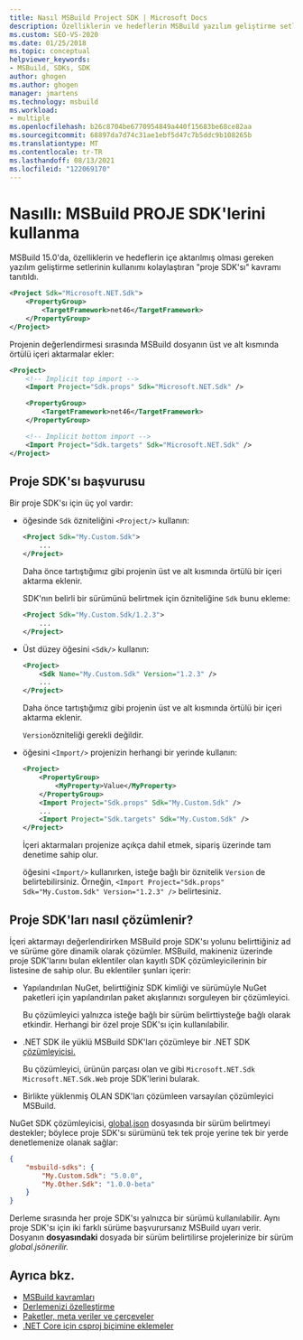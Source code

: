```yaml
---
title: Nasıl MSBuild Project SDK | Microsoft Docs
description: Özelliklerin ve hedeflerin MSBuild yazılım geliştirme setlerinin kullanımını basitleştirmek için proje SDK'lerini kullanmayı öğrenin.
ms.custom: SEO-VS-2020
ms.date: 01/25/2018
ms.topic: conceptual
helpviewer_keywords:
- MSBuild, SDKs, SDK
author: ghogen
ms.author: ghogen
manager: jmartens
ms.technology: msbuild
ms.workload:
- multiple
ms.openlocfilehash: b26c8704be6770954849a440f15683be68ce82aa
ms.sourcegitcommit: 68897da7d74c31ae1ebf5d47c7b5ddc9b108265b
ms.translationtype: MT
ms.contentlocale: tr-TR
ms.lasthandoff: 08/13/2021
ms.locfileid: "122069170"
---
```

# <a name="how-to-use-msbuild-project-sdks"></a>Nasıllı: MSBuild PROJE SDK'lerini kullanma

MSBuild 15.0'da, özelliklerin ve hedeflerin içe aktarılmış olması gereken yazılım geliştirme setlerinin kullanımı kolaylaştıran "proje SDK'sı" kavramı tanıtıldı.

```xml
<Project Sdk="Microsoft.NET.Sdk">
    <PropertyGroup>
        <TargetFramework>net46</TargetFramework>
    </PropertyGroup>
</Project>
```

Projenin değerlendirmesi sırasında MSBuild dosyanın üst ve alt kısmında örtülü içeri aktarmalar ekler:

```xml
<Project>
    <!-- Implicit top import -->
    <Import Project="Sdk.props" Sdk="Microsoft.NET.Sdk" />

    <PropertyGroup>
        <TargetFramework>net46</TargetFramework>
    </PropertyGroup>

    <!-- Implicit bottom import -->
    <Import Project="Sdk.targets" Sdk="Microsoft.NET.Sdk" />
</Project>
```

## <a name="reference-a-project-sdk"></a>Proje SDK'sı başvurusu

Bir proje SDK'sı için üç yol vardır:

- öğesinde `Sdk` özniteliğini `<Project/>` kullanın:

    ```xml
    <Project Sdk="My.Custom.Sdk">
        ...
    </Project>
    ```

    Daha önce tartıştığımız gibi projenin üst ve alt kısmında örtülü bir içeri aktarma eklenir.
    
    SDK'nın belirli bir sürümünü belirtmek için özniteliğine `Sdk` bunu ekleme:

    ```xml
    <Project Sdk="My.Custom.Sdk/1.2.3">
        ...
    </Project>
    ```

- Üst düzey öğesini `<Sdk/>` kullanın:

    ```xml
    <Project>
        <Sdk Name="My.Custom.Sdk" Version="1.2.3" />
        ...
    </Project>
   ```

   Daha önce tartıştığımız gibi projenin üst ve alt kısmında örtülü bir içeri aktarma eklenir.
   
   `Version`özniteliği gerekli değildir.

- öğesini `<Import/>` projenizin herhangi bir yerinde kullanın:

    ```xml
    <Project>
        <PropertyGroup>
            <MyProperty>Value</MyProperty>
        </PropertyGroup>
        <Import Project="Sdk.props" Sdk="My.Custom.Sdk" />
        ...
        <Import Project="Sdk.targets" Sdk="My.Custom.Sdk" />
    </Project>
   ```

   İçeri aktarmaları projenize açıkça dahil etmek, sipariş üzerinde tam denetime sahip olur.

   öğesini `<Import/>` kullanırken, isteğe bağlı bir öznitelik `Version` de belirtebilirsiniz. Örneğin, `<Import Project="Sdk.props" Sdk="My.Custom.Sdk" Version="1.2.3" />` belirtesiniz.

## <a name="how-project-sdks-are-resolved"></a>Proje SDK'ları nasıl çözümlenir?

İçeri aktarmayı değerlendirirken MSBuild proje SDK'sı yolunu belirttiğiniz ad ve sürüme göre dinamik olarak çözümler.  MSBuild, makineniz üzerinde proje SDK'larını bulan eklentiler olan kayıtlı SDK çözümleyicilerinin bir listesine de sahip olur. Bu eklentiler şunları içerir:

- Yapılandırılan NuGet, belirttiğiniz SDK kimliği ve sürümüyle NuGet paketleri için yapılandırılan paket akışlarınızı sorguleyen bir çözümleyici.

   Bu çözümleyici yalnızca isteğe bağlı bir sürüm belirttiysteğe bağlı olarak etkindir. Herhangi bir özel proje SDK'sı için kullanılabilir.
   
- .NET SDK ile yüklü MSBuild SDK'ları çözümleye bir .NET SDK [çözümleyicisi.](/dotnet/core/sdk/)

   Bu çözümleyici, ürünün parçası olan ve gibi `Microsoft.NET.Sdk` `Microsoft.NET.Sdk.Web` proje SDK'lerini bularak.
   
- Birlikte yüklenmiş OLAN SDK'ları çözümleen varsayılan çözümleyici MSBuild.

NuGet SDK çözümleyicisi, [global.json](/dotnet/core/tools/global-json) dosyasında bir sürüm belirtmeyi destekler; böylece proje SDK'sı sürümünü tek tek proje yerine tek bir yerde denetlemenize olanak sağlar:

```json
{
    "msbuild-sdks": {
        "My.Custom.Sdk": "5.0.0",
        "My.Other.Sdk": "1.0.0-beta"
    }
}
```

Derleme sırasında her proje SDK'sı yalnızca bir sürümü kullanılabilir. Aynı proje SDK'sı için iki farklı sürüme başvurursanız MSBuild uyarı verir. Dosyanın **dosyasındaki** dosyada bir sürüm belirtilirse projelerinize bir sürüm *global.jsönerilir.*

## <a name="see-also"></a>Ayrıca bkz.

- [MSBuild kavramları](../msbuild/msbuild-concepts.md)
- [Derlemenizi özelleştirme](../msbuild/customize-your-build.md)
- [Paketler, meta veriler ve çerçeveler](/dotnet/core/packages)
- [.NET Core için csproj biçimine eklemeler](/dotnet/core/tools/csproj)
